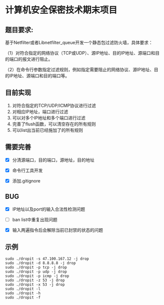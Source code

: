 # 计算机安全保密技术期末项目
## 题目要求:
基于Netfilter或者Libnetfilter_queue开发一个静态包过滤防火墙，具体要求：

（1）对符合指定的网络协议（TCP或UDP）、源IP地址、目的IP地址、源端口和目的端口的报文进行阻止。

（2）在命令行参数指定过滤规则，例如指定需要阻止的网络协议、源IP地址、目的IP地址、源端口和目的端口等。

## 目前实现
1. 对符合指定的TCP/UDP/ICMP协议进行过滤
2. 对相应IP地址，端口进行过滤
3. 可以对多个IP地址和多个端口进行过滤
4. 完善了flush函数，可以清空存在的所有规则
4. 可以list出当前已经施加了的所有规则


## 需要完善
- [x] 分清源端口，目的端口，源地址，目的地址

- [x] 命令行工具开发

- [x] 添加.gitignore

## BUG
- [x] IP地址以及port的输入合法性检测问题

- [ ] ban list中重复出现问题

- [x] 输入两遍指令后会解除当前已封禁的状态的问题

## 示例

~~~shell
sudo ./dropit -s 47.100.167.12 -j drop
sudo ./dropit -d 8.8.8.8 -j drop
sudo ./dropit -p tcp -j drop
sudo ./dropit -p udp -j drop
sudo ./dropit -p icmp -j drop
sudo ./dropit -z 53 -j drop
sudo ./dropit -x 53 -j drop
sudo ./dropit -l
sudo ./dropit -h
sudo ./dropit -f
~~~





